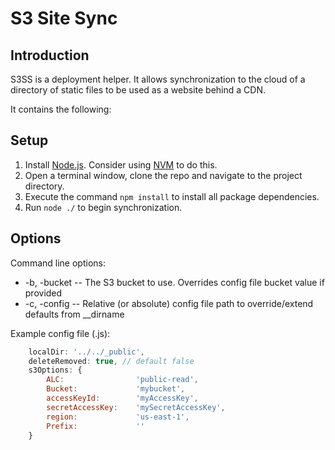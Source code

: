 # S3 Site Sync

## Introduction

S3SS is a deployment helper. It allows synchronization to the cloud of a directory of static files to be used as a website behind a CDN.

It contains the following:

## Setup

1. Install [Node.js](http://nodejs.org/). Consider using [NVM](https://github.com/creationix/nvm) to do this.
2. Open a terminal window, clone the repo and navigate to the project directory.
3. Execute the command `npm install` to install all package dependencies.
4. Run `node ./` to begin synchronization.

## Options

Command line options:
* -b, -bucket -- The S3 bucket to use. Overrides config file bucket value if provided
* -c, -config -- Relative (or absolute) config file path to override/extend defaults from __dirname

Example config file (.js):
```JavaScript
    localDir: '../../_public',
    deleteRemoved: true, // default false
    s3Options: {
        ALC:                'public-read',
        Bucket:             'mybucket',
        accessKeyId:        'myAccessKey',
        secretAccessKey:    'mySecretAccessKey',
        region:             'us-east-1',
        Prefix:             ''
    }
```
